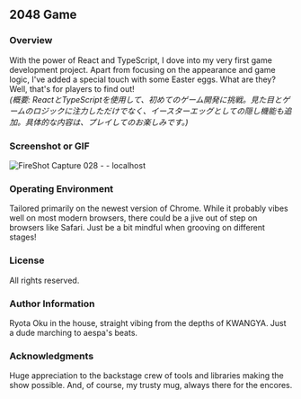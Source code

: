 ## 2048 Game

### Overview
With the power of React and TypeScript, I dove into my very first game development project. Apart from focusing on the appearance and game logic, I've added a special touch with some Easter eggs. What are they? Well, that's for players to find out!  
*(概要: ReactとTypeScriptを使用して、初めてのゲーム開発に挑戦。見た目とゲームのロジックに注力しただけでなく、イースターエッグとしての隠し機能も追加。具体的な内容は、プレイしてのお楽しみです。)*

### Screenshot or GIF
![FireShot Capture 028 -  - localhost](https://github.com/RyotaOku/2048Game/assets/114388961/6bd371ad-13af-40e8-be5f-1d5aecbbb7b9)


### Operating Environment
Tailored primarily on the newest version of Chrome. While it probably vibes well on most modern browsers, there could be a jive out of step on browsers like Safari. Just be a bit mindful when grooving on different stages!

### License
All rights reserved.

### Author Information
Ryota Oku in the house, straight vibing from the depths of KWANGYA. Just a dude marching to aespa's beats.

### Acknowledgments
Huge appreciation to the backstage crew of tools and libraries making the show possible. And, of course, my trusty mug, always there for the encores.
